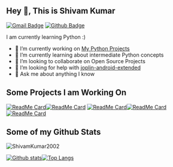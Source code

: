 ## Hey 👋, This is Shivam Kumar
[![Gmail Badge](https://img.shields.io/badge/-kumar.shivam.jarvis@gmail.com-c14438?style=flat&logo=Gmail&logoColor=white&link=mailto:kumar.shivam.jarvis@gmail.com)](mailto:kumar.shivam.jarvis@gmail.com) [![Github Badge](https://img.shields.io/badge/-ShivamKumar2002-grey?style=flat&logo=github&logoColor=white&link=https://github.com/ShivamKumar2002/)](https://www.github.com/ShivamKumar2002/)
<p align='left'>I am currently learning Python :)</p>

- 🔭 I’m currently working on [My Python Projects](https://github.com/ShivamKumar2002/python-core-projects-hyperskill)
- 🌱 I’m currently learning about intermediate Python concepts
- 👯 I’m looking to collaborate on Open Source Projects
- 🤔 I’m looking for help with [joplin-android-extended](https://github.com/ShivamKumar2002/joplin-android-extended)
- 💬 Ask me about anything I know

## Some Projects I am Working On
[![ReadMe Card](https://github-readme-stats.vercel.app/api/pin/?username=ShivamKumar2002&repo=device_xiaomi_violet-R&theme=vue-dark)](https://github.com/ShivamKumar2002/device_xiaomi_violet-R)[![ReadMe Card](https://github-readme-stats.vercel.app/api/pin/?username=ShivamKumar2002&repo=device_xiaomi_violet-Q&theme=vue-dark)](https://github.com/ShivamKumar2002/device_xiaomi_violet-Q)
[![ReadMe Card](https://github-readme-stats.vercel.app/api/pin/?username=ShivamKumar2002&repo=m4st3r-4.14-violet&theme=vue-dark)](https://github.com/ShivamKumar2002/m4st3r-4.14-violet)[![ReadMe Card](https://github-readme-stats.vercel.app/api/pin/?username=ShivamKumar2002&repo=M4ST3R-Clang-11&theme=vue-dark)](https://github.com/ShivamKumar2002/M4ST3R-Clang-11)
[![ReadMe Card](https://github-readme-stats.vercel.app/api/pin/?username=ShivamKumar2002&repo=scripts&theme=vue-dark)](https://github.com/ShivamKumar2002/scripts)

## Some of my Github Stats
<p align=left> <img src=https://komarev.com/ghpvc/?username=ShivamKumar2002 alt=ShivamKumar2002 /> </p>

[![Github stats](https://github-readme-stats.vercel.app/api?username=ShivamKumar2002&show_icons=true&include_all_commits=true&count_private=true&theme=vue-dark)](https://github.com/ShivamKumar2002/github-readme-stats)[![Top Langs](https://github-readme-stats.vercel.app/api/top-langs/?username=ShivamKumar2002&layout=compact&include_all_commits=true&count_private=true&theme=vue-dark)](https://github.com/ShivamKumar2002/github-readme-stats)


<!--
**ShivamKumar2002/ShivamKumar2002** is a ✨ _special_ ✨ repository because its `README.md` (this file) appears on your GitHub profile.

Here are some ideas to get you started:

- 🔭 I’m currently working on ...
- 🌱 I’m currently learning ...
- 👯 I’m looking to collaborate on ...
- 🤔 I’m looking for help with ...
- 💬 Ask me about ...
- 📫 How to reach me: ...
- 😄 Pronouns: ...
- ⚡ Fun fact: ...
-->
